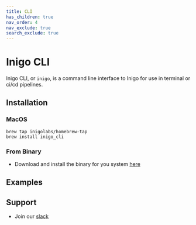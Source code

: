 ```yaml
---
title: CLI
has_children: true
nav_order: 4
nav_exclude: true
search_exclude: true
---
```


# Inigo CLI

Inigo CLI, or `inigo`, is a command line interface to Inigo for use in terminal or ci/cd pipelines. 

## Installation

### MacOS
```
brew tap inigolabs/homebrew-tap
brew install inigo_cli
```

### From Binary
- Download and install the binary for you system [here](https://github.com/inigolabs/cli/releases/latest)


## Examples

## Support
- Join our [slack](https://slack.inigo.io)